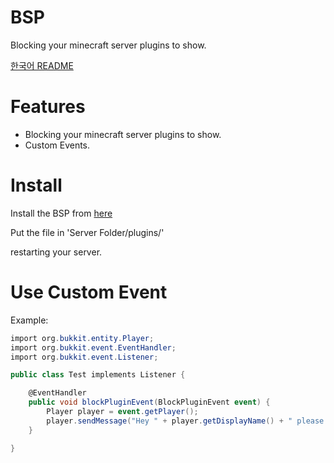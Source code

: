 # BSP
Blocking your minecraft server plugins to show.

[한국어 README](https://github.com/Plma75/BSP/blob/master/README-kr.md)

# Features
* Blocking your minecraft server plugins to show.
* Custom Events.

# Install
Install the BSP from [here](https://github.com/Plma75/BSP/releases)

Put the file in 'Server Folder/plugins/'

restarting your server.

# Use Custom Event

Example:
```csharp
import org.bukkit.entity.Player;
import org.bukkit.event.EventHandler;
import org.bukkit.event.Listener;

public class Test implements Listener {

    @EventHandler
    public void blockPluginEvent(BlockPluginEvent event) {
        Player player = event.getPlayer();
        player.sendMessage("Hey " + player.getDisplayName() + " please be careful.");
    }

}
```
